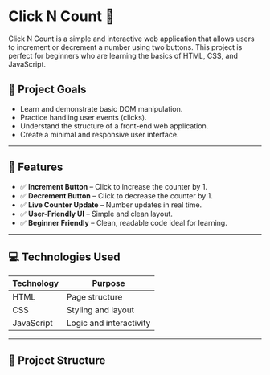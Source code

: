 
# Click N Count 🔢

Click N Count is a simple and interactive web application that allows users to increment or decrement a number using two buttons. This project is perfect for beginners who are learning the basics of HTML, CSS, and JavaScript.

## 📌 Project Goals

- Learn and demonstrate basic DOM manipulation.
- Practice handling user events (clicks).
- Understand the structure of a front-end web application.
- Create a minimal and responsive user interface.

---

## 🚀 Features

- ✅ **Increment Button** – Click to increase the counter by 1.
- ✅ **Decrement Button** – Click to decrease the counter by 1.
- ✅ **Live Counter Update** – Number updates in real time.
- ✅ **User-Friendly UI** – Simple and clean layout.
- ✅ **Beginner Friendly** – Clean, readable code ideal for learning.

---

## 💻 Technologies Used

| Technology | Purpose              |
|------------|----------------------|
| HTML       | Page structure       |
| CSS        | Styling and layout   |
| JavaScript | Logic and interactivity |

---

## 📂 Project Structure

